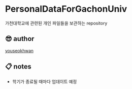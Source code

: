 # PersonalDataForGachonUniv

가천대학교에 관련된 개인 파일들을 보관하는 repository

## 😎 author

[youseokhwan](https://github.com/youseokhwan)

## 📋 notes

- 학기가 종료될 때마다 업데이트 예정
